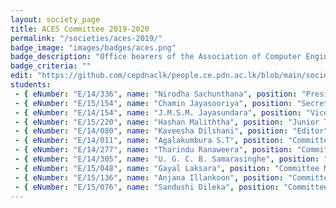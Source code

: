 ```yaml
---
layout: society_page
title: ACES Committee 2019-2020
permalink: "/societies/aces-2019/"
badge_image: "images/badges/aces.png"
badge_description: "Office bearers of the Association of Computer Engineering Students (ACES) for the year 2019-2020"
badge_criteria: ""
edit: "https://github.com/cepdnaclk/people.ce.pdn.ac.lk/blob/main/societies/aces-2019"
students: 
 - { eNumber: "E/14/336", name: "Nirodha Sachunthana", position: "President", profile_url: "/students/e14/336/", profile_image: "https://people.ce.pdn.ac.lk/images/students/e14/e14336.jpg", link: "#" }
 - { eNumber: "E/15/154", name: "Chamin Jayasooriya", position: "Secretary", profile_url: "/students/e15/154/", profile_image: "https://people.ce.pdn.ac.lk/images/students/e15/e15154.jpg", link: "#" }
 - { eNumber: "E/14/154", name: "J.M.S.M. Jayasundara", position: "Vice President", profile_url: "/students/e14/154/", profile_image: "https://people.ce.pdn.ac.lk/images/students/e14/e14154.jpg", link: "#" }
 - { eNumber: "E/15/220", name: "Hashan Maliththa", position: "Junior Treasurer", profile_url: "/students/e15/220/", profile_image: "https://people.ce.pdn.ac.lk/images/students/e15/e15220.jpg", link: "#" }
 - { eNumber: "E/14/080", name: "Kaveesha Dilshani", position: "Editor", profile_url: "/students/e14/080/", profile_image: "https://people.ce.pdn.ac.lk/images/students/e14/e14080.jpg", link: "#" }
 - { eNumber: "E/14/011", name: "Agalakumbura S.T", position: "Committee Member", profile_url: "/students/e14/011/", profile_image: "https://people.ce.pdn.ac.lk/images/students/e14/e14011.jpg", link: "#" }
 - { eNumber: "E/14/277", name: "Tharindu Ranaweera", position: "Committee Member", profile_url: "/students/e14/277/", profile_image: "https://people.ce.pdn.ac.lk/images/students/e14/e14277.jpg", link: "#" }
 - { eNumber: "E/14/305", name: "U. G. C. B. Samarasinghe", position: "Committee Member", profile_url: "/students/e14/305/", profile_image: "https://people.ce.pdn.ac.lk/images/students/e14/e14305.jpg", link: "#" }
 - { eNumber: "E/15/048", name: "Gayal Laksara", position: "Committee Member", profile_url: "/students/e15/048/", profile_image: "https://people.ce.pdn.ac.lk/images/students/e15/e15048.jpg", link: "#" }
 - { eNumber: "E/15/136", name: "Anjana Illankoon", position: "Committee Member", profile_url: "/students/e15/136/", profile_image: "https://people.ce.pdn.ac.lk/images/students/e15/e15136.jpg", link: "#" }
 - { eNumber: "E/15/076", name: "Sandushi Dileka", position: "Committee Member", profile_url: "/students/e15/076/", profile_image: "https://people.ce.pdn.ac.lk/images/students/e15/e15076.jpg", link: "#" }
---
```

